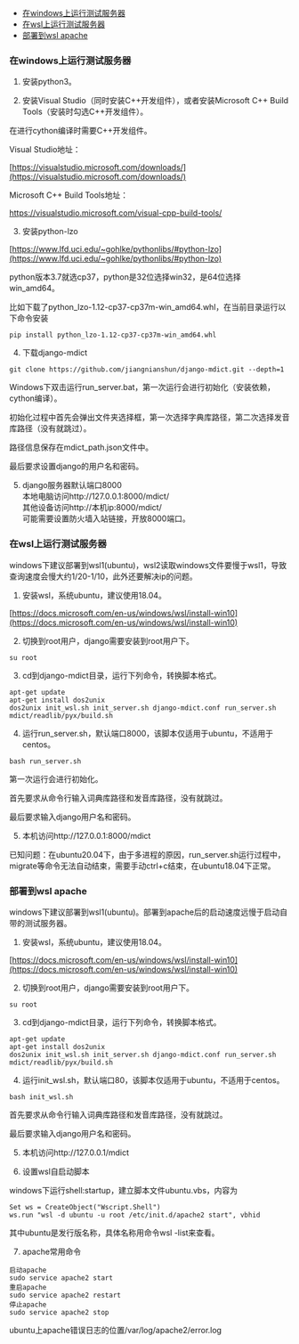   * [在windows上运行测试服务器](#在windows上运行测试服务器)
  * [在wsl上运行测试服务器](#在wsl上运行测试服务器)
  * [部署到wsl apache](#部署到wsl-apache)

### 在windows上运行测试服务器

1. 安装python3。

2. 安装Visual Studio（同时安装C++开发组件），或者安装Microsoft C++ Build Tools（安装时勾选C++开发组件）。

在进行cython编译时需要C++开发组件。

Visual Studio地址：

[https://visualstudio.microsoft.com/downloads/](https://visualstudio.microsoft.com/downloads/)

Microsoft C++ Build Tools地址：

[https://visualstudio.microsoft.com/visual-cpp-build-tools/
](https://visualstudio.microsoft.com/visual-cpp-build-tools/
)

3. 安装python-lzo

[https://www.lfd.uci.edu/~gohlke/pythonlibs/#python-lzo](https://www.lfd.uci.edu/~gohlke/pythonlibs/#python-lzo)

python版本3.7就选cp37，python是32位选择win32，是64位选择win_amd64。

比如下载了python_lzo-1.12-cp37-cp37m-win_amd64.whl，在当前目录运行以下命令安装

```
pip install python_lzo-1.12-cp37-cp37m-win_amd64.whl
```

4. 下载django-mdict

```
git clone https://github.com/jiangnianshun/django-mdict.git --depth=1
```

Windows下双击运行run_server.bat，第一次运行会进行初始化（安装依赖，cython编译）。

初始化过程中首先会弹出文件夹选择框，第一次选择字典库路径，第二次选择发音库路径（没有就跳过）。

路径信息保存在mdict_path.json文件中。

最后要求设置django的用户名和密码。

5. django服务器默认端口8000
<br />本地电脑访问http://127.0.0.1:8000/mdict/
<br />其他设备访问http://本机ip:8000/mdict/
<br />可能需要设置防火墙入站链接，开放8000端口。

### 在wsl上运行测试服务器

windows下建议部署到wsl1(ubuntu)，wsl2读取windows文件要慢于wsl1，导致查询速度会慢大约1/20-1/10，此外还要解决ip的问题。

1. 安装wsl，系统ubuntu，建议使用18.04。

[https://docs.microsoft.com/en-us/windows/wsl/install-win10](https://docs.microsoft.com/en-us/windows/wsl/install-win10)

2. 切换到root用户，django需要安装到root用户下。

```
su root
```
3. cd到django-mdict目录，运行下列命令，转换脚本格式。

```
apt-get update
apt-get install dos2unix
dos2unix init_wsl.sh init_server.sh django-mdict.conf run_server.sh mdict/readlib/pyx/build.sh
```

4. 运行run_server.sh，默认端口8000，该脚本仅适用于ubuntu，不适用于centos。

```
bash run_server.sh
```

第一次运行会进行初始化。

首先要求从命令行输入词典库路径和发音库路径，没有就跳过。

最后要求输入django用户名和密码。

5. 本机访问http://127.0.0.1:8000/mdict

已知问题：在ubuntu20.04下，由于多进程的原因，run_server.sh运行过程中，migrate等命令无法自动结束，需要手动ctrl+c结束，在ubuntu18.04下正常。

### 部署到wsl apache

windows下建议部署到wsl1(ubuntu)。部署到apache后的启动速度远慢于启动自带的测试服务器。

1. 安装wsl，系统ubuntu，建议使用18.04。

[https://docs.microsoft.com/en-us/windows/wsl/install-win10](https://docs.microsoft.com/en-us/windows/wsl/install-win10)

2. 切换到root用户，django需要安装到root用户下。

```
su root
```
3. cd到django-mdict目录，运行下列命令，转换脚本格式。

```
apt-get update
apt-get install dos2unix
dos2unix init_wsl.sh init_server.sh django-mdict.conf run_server.sh mdict/readlib/pyx/build.sh
```

4. 运行init_wsl.sh，默认端口80，该脚本仅适用于ubuntu，不适用于centos。

```
bash init_wsl.sh
```

首先要求从命令行输入词典库路径和发音库路径，没有就跳过。

最后要求输入django用户名和密码。

5. 本机访问http://127.0.0.1/mdict

6. 设置wsl自启动脚本

windows下运行shell:startup，建立脚本文件ubuntu.vbs，内容为

```
Set ws = CreateObject("Wscript.Shell")
ws.run "wsl -d ubuntu -u root /etc/init.d/apache2 start", vbhid
```

其中ubuntu是发行版名称，具体名称用命令wsl -list来查看。

7. apache常用命令

```
启动apache
sudo service apache2 start
重启apache
sudo service apache2 restart
停止apache
sudo service apache2 stop
```

ubuntu上apache错误日志的位置/var/log/apache2/error.log